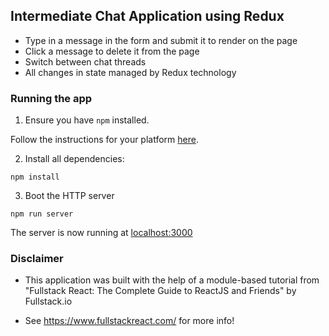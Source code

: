 ## Intermediate Chat Application using Redux

* Type in a message in the form and submit it to render on the page
* Click a message to delete it from the page
* Switch between chat threads
* All changes in state managed by Redux technology

### Running the app

1. Ensure you have `npm` installed.

Follow the instructions for your platform [here](https://github.com/npm/npm).

2. Install all dependencies:

````
npm install
````

3. Boot the HTTP server

````
npm run server
````

The server is now running at [localhost:3000](localhost:3000)

### Disclaimer

* This application was built with the help of a module-based tutorial from "Fullstack React: The Complete Guide to ReactJS and Friends" by Fullstack.io

* See https://www.fullstackreact.com/ for more info!
